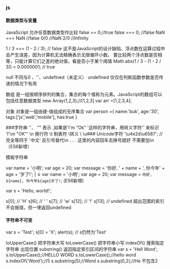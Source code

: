 ### js
#### 数据类型与变量
JavaScript 允许任意数据类型作比较
false == 0;//true
false === 0; //false
NaN === NaN //false
0/0 //NaN
2/0 //Infinity

1 / 3 === (1 - 2 / 3); // false
这不是JavaScript的设计缺陷。浮点数在运算过程中会产生误差，因为计算机无法精确表示无限循环小数。
要比较两个浮点数是否相等，只能计算它们之差的绝对值，看是否小于某个阈值
Math.abs(1 / 3 - (1 - 2 / 3)) < 0.0000001; // true

null 不同与0 、''、undefined（未定义）  undefined 仅仅在判断函数参数是否传递的情况下有用

数组  是一组按顺序排列的集合，集合的每个值称为元素。JavaScript的数组可以包括任意数据类型
new Array(1,2,3);//[1,2,3]
var arr =[1,2,3,4];

对象 对象是一组由键-值组成的无序集合
var person ={
  name:'buk',
  age:'30',
  tags:['js','web','mobile'],
  has:true
}

###字符串
''、 ""  表示  ,如果是'I'm "Ok" '这样的字符串，用转义字符'\' 来标识 'I\'\m \"OK\"'
\n 换行符  \t 制表符  \\转义 \    \u### Unicode字符  '\u4e2d\u6587'; // 完全等同于 '中文'
反引号替代\n  `...`  这里的内容回车去换号就好 不需要加\n  （ES6新增）

模板字符串 

var name = '小明';
var age = 20;
var message = '你好, ' + name + ', 你今年' + age + '岁了!';
      |
      ↓
var name = '小明';
var age = 20;
var message = `你好, ${name}, 你今年${age}岁了!`;
(ES6新增)

var s = 'Hello, world!';

s[0]; // 'H'
s[6]; // ' '
s[7]; // 'w'
s[12]; // '!'
s[13]; // undefined 超出范围的索引不会报错，但一律返回undefined

#### 字符串不可变
var s = 'Test';
s[0] = 'X';
alert(s); // s仍然为'Test'


toUpperCase()  把字符串大写
toLowerCase() 把字符串小写
indexOf() 搜索指定字符串 出现位置
substring() 返回指定索引区间的字符串
var s = 'Hell Word';
s.toUpperCase();//HELLO WORD
s.toLowerCase();//hello word
s.indexOf('Word');//5
s.substring(5);//Word
s.substring(0,2);//He 不包含2






